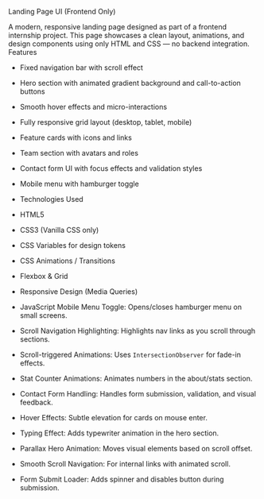  Landing Page UI (Frontend Only)
 
A modern, responsive landing page designed as part of a frontend internship project. This page showcases a clean layout, animations, and design components using only HTML and CSS — no backend integration.
 Features

-  Fixed navigation bar with scroll effect
-  Hero section with animated gradient background and call-to-action buttons
-  Smooth hover effects and micro-interactions
-  Fully responsive grid layout (desktop, tablet, mobile)
-  Feature cards with icons and links
-  Team section with avatars and roles
-  Contact form UI with focus effects and validation styles
-  Mobile menu with hamburger toggle
-  
  Technologies Used

- HTML5
- CSS3 (Vanilla CSS only)
- CSS Variables for design tokens
- CSS Animations / Transitions
- Flexbox & Grid
- Responsive Design (Media Queries)



- JavaScript
Mobile Menu Toggle: Opens/closes hamburger menu on small screens.
- Scroll Navigation Highlighting: Highlights nav links as you scroll through sections.
- Scroll-triggered Animations: Uses `IntersectionObserver` for fade-in effects.
- Stat Counter Animations: Animates numbers in the about/stats section.
- Contact Form Handling: Handles form submission, validation, and visual feedback.
- Hover Effects: Subtle elevation for cards on mouse enter.
- Typing Effect: Adds typewriter animation in the hero section.
- Parallax Hero Animation: Moves visual elements based on scroll offset.
- Smooth Scroll Navigation: For internal links with animated scroll.
- Form Submit Loader: Adds spinner and disables button during submission.

